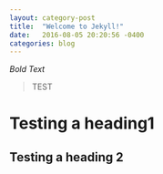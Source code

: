```yaml
---
layout: category-post
title:  "Welcome to Jekyll!"
date:   2016-08-05 20:20:56 -0400
categories: blog
---
```


*Bold Text*

>TEST
# Testing a heading1

## Testing a heading 2